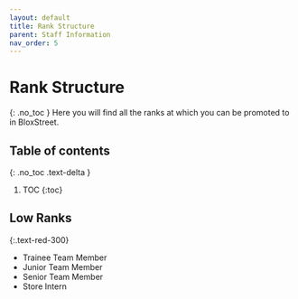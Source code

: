 ```yaml
---
layout: default
title: Rank Structure
parent: Staff Information
nav_order: 5
---
```

# Rank Structure
{: .no_toc }
Here you will find all the ranks at which you can be promoted to in BloxStreet.

## Table of contents
{: .no_toc .text-delta }

1. TOC
{:toc}

## Low Ranks
{:.text-red-300} 
* Trainee Team Member
* Junior Team Member
* Senior Team Member
* Store Intern


